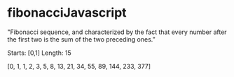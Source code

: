 # fibonacciJavascript
"Fibonacci sequence, and characterized by the fact that every number after the first two is the sum of the two preceding ones.”

Starts: [0,1]
Length: 15

[0, 1, 1, 2, 3, 5, 8, 13, 21, 34, 55, 89, 144, 233, 377]

